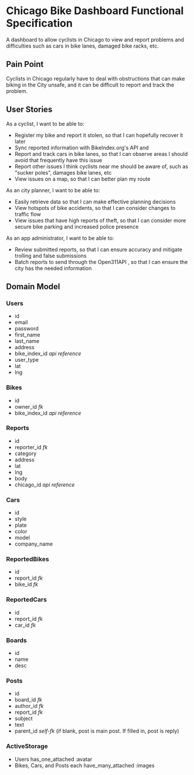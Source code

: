 # Chicago Bike Dashboard Functional Specification

A dashboard to allow cyclists in Chicago to view and report problems and difficulties such as cars in bike lanes, damaged bike racks, etc.

## Pain Point

Cyclists in Chicago regularly have to deal with obstructions that can make biking in the City unsafe, and it can be difficult to report and track the problem.

## User Stories

As a cyclist, I want to be able to:

- Register my bike and report it stolen, so that I can hopefully recover it later
- Sync reported information with BikeIndex.org's API and 
- Report and track cars in bike lanes, so that I can observe areas I should avoid that frequently have this issue
- Report other issues I think cyclists near me should be aware of, such as "sucker poles", damages bike lanes, etc
- View issues on a map, so that I can better plan my route

As an city planner, I want to be able to:

- Easily retrieve data so that I can make effective planning decisions
- View hotspots of bike accidents, so that I can consider changes to traffic flow
- View issues that have high reports of theft, so that I can consider more secure bike parking and increased police presence

As an app administrator, I want to be able to:

- Review submitted reports, so that I can ensure accuracy and mitigate trolling and false submissions
- Batch reports to send through the Open311API , so that I can ensure the city has the needed information

## Domain Model

### Users
- id
- email
- password
- first_name
- last_name
- address
- bike_index_id *api reference*
- user_type
- lat
- lng

### Bikes
- id
- owner_id *fk*
- bike_index_id *api reference*

### Reports
- id
- reporter_id *fk*
- category
- address
- lat
- lng
- body
- chicago_id *api reference*

### Cars
- id
- style
- plate
- color
- model
- company_name

### ReportedBikes
- id
- report_id *fk*
- bike_id *fk*

### ReportedCars
- id
- report_id *fk*
- car_id *fk*

### Boards
- id
- name
- desc

### Posts
- id
- board_id *fk*
- author_id *fk*
- report_id *fk*
- subject
- text
- parent_id *self-fk* (if blank, post is main post.  If filled in, post is reply)

### ActiveStorage
- Users has_one_attached :avatar
- Bikes, Cars, and Posts each have_many_attached :images
